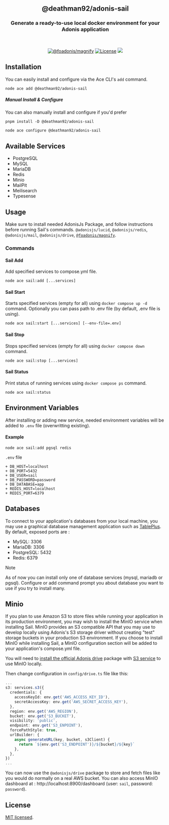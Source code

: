 <div align="center">
<br/>

## @deathman92/adonis-sail

### Generate a ready-to-use local docker environment for your Adonis application

<br/>
</div>

<div align="center">

[![@foadonis/magnify](https://img.shields.io/npm/v/%40deathman92%2Fadonis-sail?style=for-the-badge)](https://www.npmjs.com/package/@deathman92/adonis-sail) [![License](https://img.shields.io/github/license/deathman92/adonis-sail?label=License&style=for-the-badge)](LICENCE) ![](https://img.shields.io/badge/Typescript-294E80.svg?style=for-the-badge&logo=typescript)

</div>

## Installation

You can easily install and configure via the Ace CLI's `add` command.

```shell
node ace add @deathman92/adonis-sail
```

##### Manual Install & Configure

You can also manually install and configure if you'd prefer

```shell
pnpm install -D @deathman92/adonis-sail
```

```shell
node ace configure @deathman92/adonis-sail
```

## Available Services

- PostgreSQL
- MySQL
- MariaDB
- Redis
- Minio
- MailPit
- Meilisearch
- Typesense

## Usage

Make sure to install needed AdonisJs Package, and follow instructions before running Sail's commands.
`@adonisjs/lucid`, `@adonisjs/redis`, `@adonisjs/mail`, `@adonisjs/drive`, [`@foadonis/magnify`](https://github.com/FriendsOfAdonis/magnify).

### Commands

#### Sail Add

Add specified services to compose.yml file.

```shell
node ace sail:add [...services]
```

#### Sail Start

Starts specified services (empty for all) using `docker compose up -d` command. Optionally you can pass path to .env file (by default, .env file is using).

```shell
node ace sail:start [...services] [--env-file=.env]
```

#### Sail Stop

Stops specified services (empty for all) using `docker compose down` command.

```shell
node ace sail:stop [...services]
```

#### Sail Status

Print status of running services using `docker compose ps` command.

```shell
node ace sail:status
```

## Environment Variables

After installing or adding new service, needed environment variables will be added to `.env` file (overwritting existing).

#### Example

```shell
node ace sail:add pgsql redis
```

`.env` file

```shell
+ DB_HOST=localhost
+ DB_PORT=5432
+ DB_USER=sail
+ DB_PASSWORD=password
+ DB_DATABASE=app
+ REDIS_HOST=localhost
+ REDIS_PORT=6379
```

## Databases

To connect to your application's databases from your local machine, you may use a graphical database management application such as [TablePlus](https://tableplus.com/).
By default, exposed ports are :

- MySQL: 3306
- MariaDB: 3306
- PostgreSQL: 5432
- Redis: 6379

> [!NOTE]
> As of now you can install only one of database services (mysql, mariadb or pgsql). Configure or add command prompt you about database you want to use if you try to install many.

## Minio

If you plan to use Amazon S3 to store files while running your application in its production environment, you may wish to install the MinIO service when installing Sail. MinIO provides an S3 compatible API that you may use to develop locally using Adonis's S3 storage driver without creating "test" storage buckets in your production S3 environment. If you choose to install MinIO while installing Sail, a MinIO configuration section will be added to your application's compose.yml file.

You will need to [install the official Adonis drive](https://docs.adonisjs.com/guides/digging-deeper/drive) package with [S3 service](https://flydrive.dev/docs/services/s3) to use MinIO locally.

Then change configuration in `config/drive.ts` file like this:

```ts
...
s3: services.s3({
  credentials: {
    accessKeyId: env.get('AWS_ACCESS_KEY_ID'),
    secretAccessKey: env.get('AWS_SECRET_ACCESS_KEY'),
  },
  region: env.get('AWS_REGION'),
  bucket: env.get('S3_BUCKET'),
  visibility: 'public',
  endpoint: env.get('S3_ENPOINT'),
  forcePathStyle: true,
  urlBuilder: {
    async generateURL(key, bucket, s3Client) {
      return `${env.get('S3_ENDPOINT')}/${bucket}/${key}`
    },
  },
})
...
```

You can now use the `@adonisjs/drive` package to store and fetch files like you would do normally on a real AWS bucket. You can also access MinIO dashboard at : http://localhost:8900/dashboard (user: `sail`, password: `password`).

## License

[MIT licensed](LICENSE.md).
